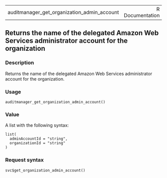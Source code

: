 <table style="width: 100%;">
<tbody>
<tr class="odd">
<td>auditmanager_get_organization_admin_account</td>
<td style="text-align: right;">R Documentation</td>
</tr>
</tbody>
</table>

## Returns the name of the delegated Amazon Web Services administrator account for the organization

### Description

Returns the name of the delegated Amazon Web Services administrator
account for the organization.

### Usage

    auditmanager_get_organization_admin_account()

### Value

A list with the following syntax:

    list(
      adminAccountId = "string",
      organizationId = "string"
    )

### Request syntax

    svc$get_organization_admin_account()
